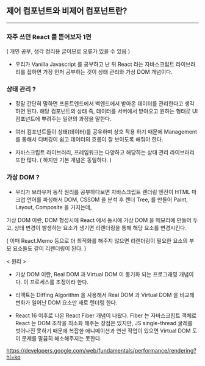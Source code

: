 ## 제어 컴포넌트와 비제어 컴포넌트란?
---
### 자주 쓰던 React 를 뜯어보자 1편
( 개인 공부, 생각 정리용 글이므로 오류가 있을 수 있음 )

- 우리가 Vanilla Javascript 를 공부하고 난 뒤 React 라는 자바스크립트 라이브러리를 접하면 가장 먼저 공부하는 것이 상태 관리와 가상 DOM 개념이다.

### 상태 관리 ?

- 정말 간단히 말하면 프론트엔드에서 백엔드에서 받아온 데이터를 관리한다고 생각하면 된다. 해당 컴포넌트의 상태 즉, 데이터를 서버에서 받아오고 원하는 형태로 UI 컴포넌트에 뿌려주는 일련의 과정을 말한다.

- 여러 컴포넌트들이 상태(데이터)를 공유하며 상호 작용 하기 때문에 Management 를 통해서 디버깅이 쉽고 데이터의 흐름이 잘 보이도록 해줘야 한다.

- 자바스크립트 라이브러리, 프레임워크는 다양하고 해당하는 상태 관리 라이브러리 또한 많다. ( 하지만 기본 개념은 동일하다. )

### 가상 DOM ?

- 우리가 브라우저 동작 원리를 공부하다보면 자바스크립트 렌더링 엔진이 HTML 마크업 언어를 파싱해서 
DOM, CSSOM 을 분석 후 렌더 Tree, 를 만들어 Paint, Layout, Composite 을 거치는데,

가상 DOM 이란, DOM 형성시에 React 에서 동시에 가상 DOM 을 메모리에 만들어 두고, 상태 변경이 발생하는 요소가 생기면 리렌더링을 통해 해당 요소를 변경시킨다.

( 이때 React.Memo 등으로 더 최적화를 해주지 않으면 리렌더링이 필요한 요소의 부모 요소들도 같이 리렌더링이 된다. )

< 원리 >
- 가상 DOM 이란, Real DOM 과 Virtual DOM 이 동기화 되는 프로그래밍 개념이다. 이 프로세스를 조정이라 한다.

- 리액트는 Diffing Algorithm 을 사용해서 Real DOM 과 Virtual DOM 을 비교해 변화가 일어난 DOM 요소만 새로 렌더링 한다.

- React 16 이후로 나온 React Fiber 개념이 나왔다. Fiber 는 자바스크립트 객체로 React 는 DOM 조작을 최소화 해주는 장점은 있지만, JS single-thread 굴레를 벗어나진 못하기 때문에 복잡한 애니메이션과 연산 작업이 있으면 Virtual DOM 도 이 문제를 말끔히 해소해주지는 못한다.


https://developers.google.com/web/fundamentals/performance/rendering?hl=ko
